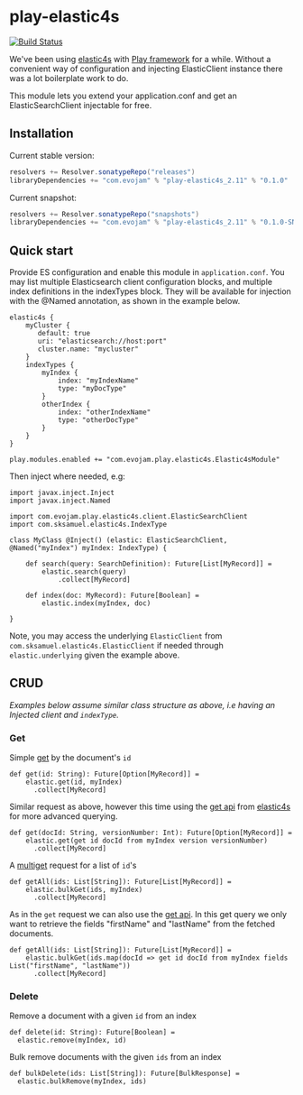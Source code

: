play-elastic4s
===========================

[![Build Status](https://travis-ci.org/evojam/play-elastic4s.svg)](https://travis-ci.org/evojam/play-elastic4s)

We've been using [elastic4s](https://github.com/sksamuel/elastic4s) with [Play framework](https://www.playframework.com/) for a while.
Without a convenient way of configuration and injecting ElasticClient instance there was a lot boilerplate work to do.

This module lets you extend your application.conf and get an ElasticSearchClient injectable for free.

## Installation

Current stable version:

```scala
resolvers += Resolver.sonatypeRepo("releases")
libraryDependencies += "com.evojam" % "play-elastic4s_2.11" % "0.1.0"
```

Current snapshot:

```scala
resolvers += Resolver.sonatypeRepo("snapshots")
libraryDependencies += "com.evojam" % "play-elastic4s_2.11" % "0.1.0-SNAPSHOT"
```

## Quick start

Provide ES configuration and enable this module in `application.conf`. You may list multiple Elasticsearch client
configuration blocks, and multiple index definitions in the indexTypes block. They will be available for injection
with the @Named annotation, as shown in the example below.

    elastic4s {
        myCluster {
           default: true
           uri: "elasticsearch://host:port"
           cluster.name: "mycluster"
        }
        indexTypes {
            myIndex {
                index: "myIndexName"
                type: "myDocType"
            }
            otherIndex {
                index: "otherIndexName"
                type: "otherDocType"
            }
        }
    }

    play.modules.enabled += "com.evojam.play.elastic4s.Elastic4sModule"

Then inject where needed, e.g:

    import javax.inject.Inject
    import javax.inject.Named

    import com.evojam.play.elastic4s.client.ElasticSearchClient
    import com.sksamuel.elastic4s.IndexType

    class MyClass @Inject() (elastic: ElasticSearchClient, @Named("myIndex") myIndex: IndexType) {

        def search(query: SearchDefinition): Future[List[MyRecord]] =
            elastic.search(query)
                .collect[MyRecord]

        def index(doc: MyRecord): Future[Boolean] =
            elastic.index(myIndex, doc)

    }

Note, you may access the underlying `ElasticClient` from `com.sksamuel.elastic4s.ElasticClient` if needed
through `elastic.underlying` given the example above.

## CRUD

_Examples below assume similar class structure as above, i.e having an Injected client and `indexType`._

### Get

Simple [get](https://www.elastic.co/guide/en/elasticsearch/reference/master/docs-get.html) by the document's `id`

    def get(id: String): Future[Option[MyRecord]] =
        elastic.get(id, myIndex)
          .collect[MyRecord]

Similar request as above, however this time using the [get api](https://github.com/sksamuel/elastic4s/blob/master/guide/get.md) from [elastic4s](https://github.com/sksamuel/elastic4s/) for more advanced querying.

    def get(docId: String, versionNumber: Int): Future[Option[MyRecord]] =
        elastic.get(get id docId from myIndex version versionNumber)
          .collect[MyRecord]

A [multiget](https://www.elastic.co/guide/en/elasticsearch/reference/current/docs-multi-get.html) request for a list of `id`'s

    def getAll(ids: List[String]): Future[List[MyRecord]] =
        elastic.bulkGet(ids, myIndex)
          .collect[MyRecord]

As in the `get` request we can also use the [get api](https://github.com/sksamuel/elastic4s/blob/master/guide/get.md). In this get query we only want to retrieve the fields "firstName" and "lastName" from the fetched documents.

    def getAll(ids: List[String]): Future[List[MyRecord]] =
        elastic.bulkGet(ids.map(docId => get id docId from myIndex fields List("firstName", "lastName"))
          .collect[MyRecord]

### Delete

Remove a document with a given `id` from an index

    def delete(id: String): Future[Boolean] =
      elastic.remove(myIndex, id)

Bulk remove documents with the given `ids` from an index

    def bulkDelete(ids: List[String]): Future[BulkResponse] =
      elastic.bulkRemove(myIndex, ids)